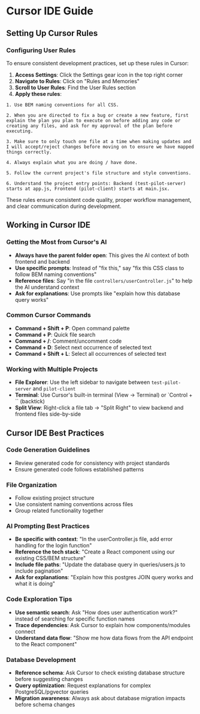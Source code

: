 # Cursor IDE Guide

## Setting Up Cursor Rules

### Configuring User Rules
To ensure consistent development practices, set up these rules in Cursor:

1. **Access Settings**: Click the Settings gear icon in the top right corner
2. **Navigate to Rules**: Click on "Rules and Memories"
3. **Scroll to User Rules**: Find the User Rules section
4. **Apply these rules**:

```
1. Use BEM naming conventions for all CSS.

2. When you are directed to fix a bug or create a new feature, first explain the plan you plan to execute on before adding any code or creating any files, and ask for my approval of the plan before executing.

3. Make sure to only touch one file at a time when making updates and I will accept/reject changes before moving on to ensure we have mapped things correctly.

4. Always explain what you are doing / have done.

5. Follow the current project's file structure and style conventions.

6. Understand the project entry points: Backend (test-pilot-server) starts at app.js, Frontend (pilot-client) starts at main.jsx.
```

These rules ensure consistent code quality, proper workflow management, and clear communication during development.

## Working in Cursor IDE

### Getting the Most from Cursor's AI
- **Always have the parent folder open**: This gives the AI context of both frontend and backend
- **Use specific prompts**: Instead of "fix this," say "fix this CSS class to follow BEM naming conventions"
- **Reference files**: Say "in the file `controllers/userController.js`" to help the AI understand context
- **Ask for explanations**: Use prompts like "explain how this database query works"

### Common Cursor Commands
- **Command + Shift + P**: Open command palette
- **Command + P**: Quick file search
- **Command + /**: Comment/uncomment code
- **Command + D**: Select next occurrence of selected text
- **Command + Shift + L**: Select all occurrences of selected text

### Working with Multiple Projects
- **File Explorer**: Use the left sidebar to navigate between `test-pilot-server` and `pilot-client`
- **Terminal**: Use Cursor's built-in terminal (View → Terminal) or `Control + `` (backtick)
- **Split View**: Right-click a file tab → "Split Right" to view backend and frontend files side-by-side

## Cursor IDE Best Practices

### Code Generation Guidelines
- Review generated code for consistency with project standards
- Ensure generated code follows established patterns

### File Organization
- Follow existing project structure
- Use consistent naming conventions across files
- Group related functionality together

### AI Prompting Best Practices
- **Be specific with context**: "In the userController.js file, add error handling for the login function"
- **Reference the tech stack**: "Create a React component using our existing CSS/BEM structure"
- **Include file paths**: "Update the database query in queries/users.js to include pagination"
- **Ask for explanations**: "Explain how this postgres JOIN query works and what it is doing"

### Code Exploration Tips
- **Use semantic search**: Ask "How does user authentication work?" instead of searching for specific function names
- **Trace dependencies**: Ask Cursor to explain how components/modules connect
- **Understand data flow**: "Show me how data flows from the API endpoint to the React component"

### Database Development
- **Reference schema**: Ask Cursor to check existing database structure before suggesting changes
- **Query optimization**: Request explanations for complex PostgreSQL/pgvector queries
- **Migration awareness**: Always ask about database migration impacts before schema changes